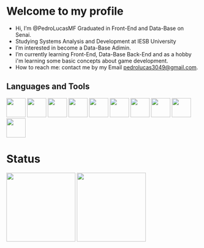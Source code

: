 # Welcome to my profile

-  Hi, I’m @PedroLucasMF Graduated in Front-End and Data-Base on Senai.
-  Studying Systems Analysis and Development at IESB University
-  I’m interested in become a Data-Base Adimin. 
-  I’m currently learning Front-End, Data-Base Back-End and as a hobby i'm learning some basic concepts about game development.
-  How to reach me: contact me by my Email pedrolucas3049@gmail.com.
## Languages and Tools
<div style="inline-block">
  <img width="50px" src="https://cdn.jsdelivr.net/gh/devicons/devicon/icons/html5/html5-original.svg" />
  <img width="50px" src="https://cdn.jsdelivr.net/gh/devicons/devicon/icons/css3/css3-original.svg" />
  <img width="50px" src="https://cdn.jsdelivr.net/gh/devicons/devicon/icons/javascript/javascript-original.svg" />
  <img width="50px" src="https://cdn.jsdelivr.net/gh/devicons/devicon/icons/mysql/mysql-original.svg" />
  <img width="50px" src="https://cdn.jsdelivr.net/gh/devicons/devicon/icons/git/git-original.svg" />
  <img width="50px" src="https://icones.pro/wp-content/uploads/2021/06/icone-github-violet.png" />
  <img width="50px" src="https://cdn.jsdelivr.net/gh/devicons/devicon/icons/python/python-original.svg" />
  <img width="50px" src="https://cdn.jsdelivr.net/gh/devicons/devicon/icons/react/react-original-wordmark.svg" />
  <img width="50px" src="https://cdn.jsdelivr.net/gh/devicons/devicon@latest/icons/nodejs/nodejs-original-wordmark.svg" />
  <img width="50px" src="https://cdn.jsdelivr.net/gh/devicons/devicon@latest/icons/typescript/typescript-plain.svg" />
 
  <br>
</div>

# Status

<div style="display: inline_block">
  <a href="https://github.com/PedroLucasMF">
  <img height="180em" src="https://github-readme-stats.vercel.app/api?username=PedroLucasMF&show_icons=true&theme=dracula&include_all_commits=true&count_private=true"/></a>      
  <a href="https://github.com/PedroLucasMF">
  <img height="180em" src="https://github-readme-stats.vercel.app/api/top-langs/?username=PedroLucasMF&layout=compact&size_weight=0.5&count_weight=0.5&theme=dracula"/></a>  
</div>
